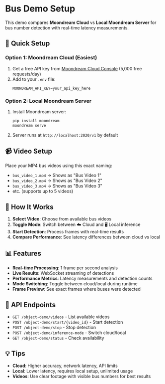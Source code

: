 # Bus Demo Setup

This demo compares **Moondream Cloud** vs **Local Moondream Server** for bus number detection with real-time latency measurements.

## 🚀 Quick Setup

### Option 1: Moondream Cloud (Easiest)
1. Get a free API key from [Moondream Cloud Console](https://moondream.ai) (5,000 free requests/day)
2. Add to your `.env` file:
   ```
   MOONDREAM_API_KEY=your_api_key_here
   ```

### Option 2: Local Moondream Server  
1. Install Moondream server:
   ```bash
   pip install moondream
   moondream serve
   ```
2. Server runs at `http://localhost:2020/v1` by default

## 📹 Video Setup

Place your MP4 bus videos using this exact naming:
- `bus_video_1.mp4` → Shows as "Bus Video 1"  
- `bus_video_2.mp4` → Shows as "Bus Video 2"
- `bus_video_3.mp4` → Shows as "Bus Video 3"
- etc. (supports up to 5 videos)

## 🎯 How It Works

1. **Select Video**: Choose from available bus videos
2. **Toggle Mode**: Switch between ☁️ Cloud and 🖥️ Local inference  
3. **Start Detection**: Process frames with real-time results
4. **Compare Performance**: See latency differences between cloud vs local

## 📊 Features

- **Real-time Processing**: 1 frame per second analysis
- **Live Results**: WebSocket streaming of detections
- **Performance Metrics**: Latency measurements and detection counts
- **Mode Switching**: Toggle between cloud/local during runtime
- **Frame Preview**: See exact frames where buses were detected

## 🔧 API Endpoints

- `GET /object-demo/videos` - List available videos
- `POST /object-demo/start/{video_id}` - Start detection  
- `POST /object-demo/stop` - Stop detection
- `POST /object-demo/inference-mode` - Switch cloud/local
- `GET /object-demo/status` - Check availability

## 💡 Tips

- **Cloud**: Higher accuracy, network latency, API limits
- **Local**: Lower latency, requires local setup, unlimited usage
- **Videos**: Use clear footage with visible bus numbers for best results 